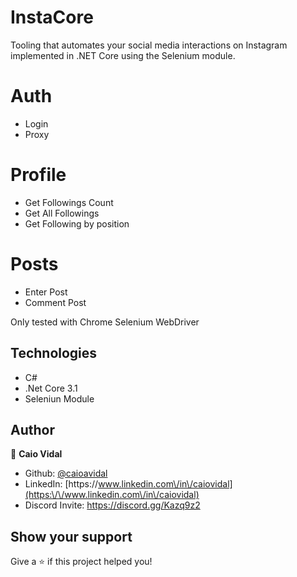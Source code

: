 # InstaCore

Tooling that automates your social media interactions on Instagram implemented in .NET Core using the Selenium module.

# Auth
 - Login
 - Proxy
# Profile
 - Get Followings Count
 - Get All Followings
 - Get Following by position
# Posts
 - Enter Post
 - Comment Post
 
Only tested with Chrome Selenium WebDriver
 
## Technologies

* C#
* .Net Core 3.1
* Seleniun Module

## Author

👤 **Caio Vidal**

* Github: [@caioavidal](https://github.com/caioavidal)
* LinkedIn: [https:\/\/www.linkedin.com\/in\/caiovidal](https:\/\/www.linkedin.com\/in\/caiovidal)
* Discord Invite: https://discord.gg/Kazq9z2
## Show your support

Give a ⭐️ if this project helped you!
